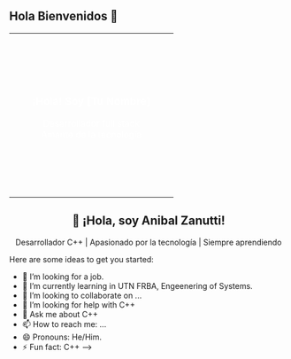 ## Hola Bienvenidos 👋

<!--
**utnmaterias/utnmaterias** is a ✨ _special_ ✨ repository because its `README.md` (this file) appears on your GitHub profile.

<p align="center">
  <img src = 'https://github.com/MarikIshtar007/MarikIshtar007/blob/master/images/matrix.gif' alt="Matrix" width="100%" />
</p>
-->
<table>
  <tr>
    <td style="background-image: url('https://github.com/MarikIshtar007/MarikIshtar007/blob/master/images/matrix.gif'); background-size: cover; width: 281px; height: 296px; text-align: center; vertical-align: middle; color: white;">
      <h3>¡Hola! Soy [Tu Nombre]</h3>
      <p>Desarrollador full stack<br>Amante de la tecnología</p>
    </td>
  </tr>
</table>

<h2 align="center">👋 ¡Hola, soy Anibal Zanutti!</h2>
<p align="center">Desarrollador C++ | Apasionado por la tecnología | Siempre aprendiendo</p>

Here are some ideas to get you started:

- 🔭 I’m looking for a job.
- 🌱 I’m currently learning in UTN FRBA, Engeenering of Systems.
- 👯 I’m looking to collaborate on ...
- 🤔 I’m looking for help with C++
- 💬 Ask me about C++
- 📫 How to reach me: ...
- 😄 Pronouns: He/Him.
- ⚡ Fun fact: C++
-->
